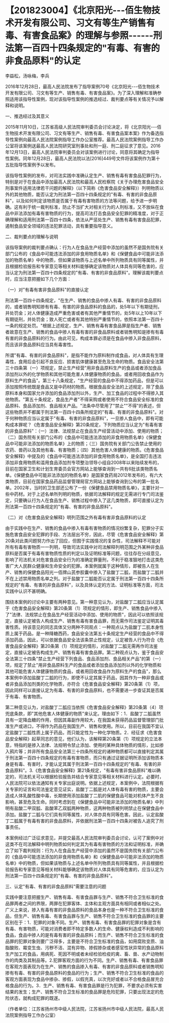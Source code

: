 # 【201823004】《北京阳光---佰生物技术开发有限公司、习文有等生产销售有毒、有害食品案》的理解与参照------刑法第一百四十四条规定的"有毒、有害的非食品原料"的认定

李益松，汤咏梅，李兵

2016年12月28日，最高人民法院发布了指导案例70号《北京阳光---佰生物技术开发有限公司、习文有等生产、销售有毒、有害食品案》。为了深入理解和准确参照适用该指导性案例，现对该指导性案例的推选经过、裁判要点等有关情况予以解释和说明。

一、推选经过及其意义

2015年11月10日，江苏省高级人民法院审判委员会讨论决定，将《北京阳光---佰生物技术开发有限公司、习文有等生产、销售有毒、有害食品案本案》作为备选指导性案例向最高人民法院案例指导工作办公室推荐。最高人民法院案例指导工作办公室将该案例送最高人民法院研究室刑事处和刑一庭、刑二庭征求了意见。2016年12月13日，最高人民法院审判委员会对该案例进行讨论，同意将其确定为指导性案例。同年12月28日，最高人民法院以法\[2016\]449号文件将该案例作为第十五批指导性案例予以发布。

该指导性案例的发布，对司法实践中准确认定生产、销售有毒有害食品犯罪行为，特别是对于在食品中添加最高人民法院和最高人民检察院《关于办理危害食品安全刑事案件适用法律若干问题的解释》（以下简称《危害食品安全解释》）列明物质以外的其他物质，能否认定为刑法第一百四十四条规定的"有毒、有害的非食品原料"，以及如何判定该物质是否属于有毒有害物质的方法等问题，给予进一步明确。这有利于统一裁判标准，防止不当扩大对相关行为的人刑标准，又不放纵在食品中非法添加有毒有害物质的行为，提高司法打击食品安全犯罪的精准度，对于正确理解和适用刑法第一百四十四条，依法从严惩处生产、销售有毒有害食品犯罪，遏制食品安全领域的违法犯罪活动，具有重要指导意义。

二、裁判要点的理解与说明

该指导案例的裁判要点确认：行为人在食品生产经营中添加的虽然不是国务院有关部门公布的《食品中可能违法添加的非食用物质名单》和《保健食品中可能非法添加的物质名单》中的物质，但如果该物质与上述名单中所列物质具有同等属性，并且根据检验报告和专家意见等相关材料能够确定该物质对人体具有同等危害的，应当认定为刑法第一百四十四条规定的"有毒、有害的非食品原料"。理解该裁判要点时，应当注意把握如下几个方面：

（一）对"有毒有害非食品原料"的直接认定

刑法第一百四十四条规定，"在生产、销售的食品中掺人有毒、有害的非食品原料的，或者销售明知掺有有毒、有害的非食品原料的食品的，处5年以下有期徒刑，并处罚金；对人体健康造成严重危害或者有其他严重情节的，处5年以上10年以下有期徒刑，并处罚金；致人死亡或者有其他特别严重情节的，依照本法第一百四十一条的规定处罚。"根据上述规定，生产、销售有毒有害食品罪是指生产者、销售者故意在生产、销售的食品中掺人有毒有害的非食品原料或者销售明知是掺有有毒有害的非食品原料的行为。由此可见，构成本罪必须是在食品中掺入非食品原料，而且该非食品原料应当具有毒害性。

所谓"有毒、有害的非食品原料"，是指不能作为原料制作成食品，对人体具有生理毒性，食用后会引起不良反应、损害肌体健康甚至危及生命的物质。食品安全法第三十四条第（一）项规定，禁止生产经营"用非食品原料生产的食品或者添加食品添加剂以外的化学物质和其他可能危害人体健康物质的食品，或者用回收食品作为原料生产的食品"。第三十八条规定，"生产经营的食品中不得添加药品，但是可以添加按照传统既是食品又是中药材的物质。根据食品安全法的上述规定，除了食品原料本身和国家允许添加的食品添加剂以外，生产、加工食品的过程中不得掺入其他物质。"第五十条规定，食品生产者"不得采购或者使用不符合食品安全标准的食品原料、食品添加剂、食品相关产品。"法条中尽管用了"禁止""不得"的表述，但这些物质并不都属于刑法第一百四十四条所规定的"有毒、有害的非食品原料"。对于何种物质应当认定属于"有毒、有害的非食品原料"，一旦掺人食品中，即有可能构成本罪呢？《危害食品安全解释》第20条规定，下列物质应当认定为"有毒有害的非食品原料"：（一）法律、法规禁止在食品生产经营活动中添加、使用的物质；（二）国务院有关部门公布的《食品中可能违法添加的非食用物质名单》《保健食品中可能非法添加的物质名单》上的物质；（三）国务院有关部门公告禁止使用的农药、兽药以及其他有毒、有害物质；（四）其他危害人体健康的物质。《危害食品安全解释》中提及的《食品中可能违法添加的非食用物质名单》，是全国打击违法添加非食用物质和滥用食品添加剂专项整治领导小组自2008年以来陆续发布的，目前在国家卫生和计划生育委员会官方网站上能够查询到一共有6批该类物质名单。《保健食品中可能非法添加的物质名单》是国家食药局2012年发布的，有六大类物质，目前在国家食品药品监督管理局官方网站上能够查询到公布的第一批名单。2002年，当时的卫生部还公布了一份《保健食品禁用物质名单》，主要针对一些中药材。对于上述名单所列明的物质，依据司法解释的规定无需进行专门司法鉴定，只要确认行为人在食品生产、销售过程中掺入了这几类物质，即可直接认定为刑法第一百四十四条规定的"有毒、有害的非食品原料"。

（二）对《危害食品安全解释》明列范围之外有毒有害非食品原料的认定

由于实践中在生产、销售的食品中掺入有毒有害物质的情况纷繁复杂，犯罪分子实施危害食品安全犯罪的手段、方法层出不穷，因此，尽管《危害食品安全解释》第20条对此类问题努力作出了回应，但囿于实践情况的复杂性，司法解释不可能对所有有毒有害物质一一列明，导致司法实践中对司法解释列明范围之外某种非食品原料是否属于有毒有害物质性质的判定以及证明标准等问题，往往存在分歧意见，影响了司法机关对危害食品安全行为的准确定罪量刑，不利于稳准狠地打击这类危害广大人民群众健康和生命安全的犯罪。本案例就属于这种情形，即被告人在生产、销售的保健食品阳光一佰牌山芪参胶囊中掺入了盐酸丁二胍，而盐酸丁二胍并不在上述禁用物质名单之列。对于盐酸丁二胍能否认定属于刑法第一百四十四条所规定的"有毒、有害的非食品原料"，以及具体认定的方法、证明标准等方面，司法实践中认识不甚明确。

围绕本案例的讨论中主要有两种意见。第一种意见认为，对盐酸丁二胍应当认定属于《危害食品安全解释》第20条第（1）项规定的情形，即生产、销售食品中掺入了"法律、法规禁止在食品生产经营活动中添加、使用的物质"，因此可以依照该规定，直接认定被告人构成生产、销售有毒有害食品罪，而无需作司法鉴定证明其毒害性质。持该意见的同志具体又分两种不同观点：一种观点认为盐酸丁二肌本身性质上属于药品，是一种降糖西药，食品安全法第五十条规定生产经营的食品中不得添加药品，因此，可以依据食品安全法该条禁止性规定，认定被告人行为符合《危害食品安全解释》第20条第（1）项规定的情形，对盐酸丁二胍无需再作司法鉴定，直接认定被告构成生产、销售有毒有害食品罪。第二种观点认为，鉴于食品安全法第三十四条"禁止生产经营下列食品、食品添加剂、食品相关产品"的第（一）项，规定了禁止"用非食品原料生产的食品或者添加食品添加剂以外的化学物质和其他可能危害人体健康物质的食品，或者用回收食品作为原料生产的食品"，那么本案例中添加盐酸丁二胍的行为，即使不认定其属于药品，因其作为一种非食品或者非食品添加剂类的化学物质，亦符合《危害食品安全解释》第20条第（1）项，因此同样可以直接认定为有毒、有害的非食品原料，也不需要进一步查证其是否属于有毒、有害物质。

第二种意见认为，对盐酸丁二胍应当依照《危害食品安全解释》第20条第（4）项兜底条款，即"其他危害人体健康的物质"来认定。理由如下：1．盐酸丁二胍虽然具有一定降血糖的作用，但因其毒副作用较大，在我国未获得药品监督管理部门批准生产或进口，不得作为药品在我国生产、销售和使用。所以，目前在我国不宜认定盐酸丁二胍性质上属于药品，而只能定性为一种化学物质。2．经征求《危害食品安全解释》起草同志的意见，他们认为，该解释第20条第（1）项规定的立法本意，特指的是掺入法律、法规明令禁止添加、使用的某种具体物质的情形，比如掺入鸦片等；并非所有食品安全法第三十四条所规定的诸种物质都可以直接判定其属于刑法第一百四十四条规定的有毒有害物质，而只有通过证据证明所添加该物质本身是有毒、有害时，才能认定其属于刑法第一百四十四条规定的"有毒、有害的非食品原料"。3.《危害食品安全解释》第21条规定，"有毒有害非食品原料"难以确定的，司法机关可以根据检验报告并结合专家意见等相关材料进行认定。必要时，人民法院可以依法通知有关专家出庭说明。依据上述规定，本案例中，法院根据有关专家的证言和司法鉴定意见证实，盐酸丁二胍是对人体有毒有害的物质，主要会造成人体乳酸性酸中毒，长期使用添加盐酸丁二肌的保健食品可能对机体产生不良影响，甚至危及生命。同时考虑到在《保健食品中可能非法添加的物质名单》中列明有盐酸二甲双胍、盐酸苯乙双胍两种物质，这两种物质被列明禁止在保健食品中添加。盐酸丁二胍与它们具有同等属性，对人体亦具有同等危害。因此，认定盐酸丁二胍属于有毒有害的非食品原料，并依据刑法第一百四十四条对被告人追究了刑事责任。

本案例经过广泛征求意见，并提交最高人民法院审判委员会讨论，认可了案例中对这类不在司法解释中明列物质如何判定其为有毒有害物质的方法和证明标准，并确立了如下裁判规则：行为人在食品生产经营中添加的虽然不是国务院有关部门公布的《食品中可能违法添加的非食用物质名单》和《保健食品中可能非法添加的物质名单》中的物质，但如果该物质与上述名单中所列物质具有同等属性，并且根据检验报告和专家意见等相关材料能够确定该物质对人体具有同等危害的，应当认定为刑法第一百四十四条规定的"有毒、有害的非食品原料"。

三、认定"有毒、有害的非食品原料"需要注意的问题

实践中要注意把握生产、销售有毒、有害食品罪与生产、销售不符合卫生标准的食品罪两者之间的界限，两罪在犯罪客体、主体和主观方面具有相同或者相似之处。广义上来说，掺入有毒有害的非食品原料的食品本身也是一种不符合卫生标准的食品，但生产、销售有毒、有害食品罪与生产、销售不符合卫生标准的食品罪的主要区别在于：1．犯罪的对象不同。生产、销售有毒、有害食品罪的犯罪对象是含有有毒、有害物质，可能对消费者即不特定多数人的生命、健康权利造成不利影响的食品，食品中掺人的是有毒有害的非食品原料；而生产、销售不符合卫生标准的食品罪的犯罪对象则要广泛得多，主要是不符合卫生标准的食品，如用腐败变质、油脂酸败、霉变生虫、污秽不洁、混有异物、掺假掺杂或者感官性状异常的食品原料生产加工的食品，用病死、死因不明或者未经检验检疫的禽、畜、兽、水产动物制作的肉类及其制品等。2.犯罪客观方面的行为不同。生产、销售有毒、有害食品罪在客观方面表现为在生产、销售的食品掺入有毒、有害的非食品原料或者销售明知掺有有毒、有害的非食品原料的食品的行为；生产、销售不符合卫生标准的食品的客观方面表现为食品中掺杂、掺假，以假充真，以次充好或者以不合格食品冒充合格食品的行为。3．生产、销售有毒、有害食品罪是行为犯罪，不要求必须有实害结果的发生；生产、销售不符合卫生标准的食品罪是危险犯罪，只要出现法定的危险状态，就构成犯罪的既遂。

（作者单位：江苏省扬州市中级人民法院，江苏省扬州市中级人民法院，最高人民法院案例指导工作办公室）